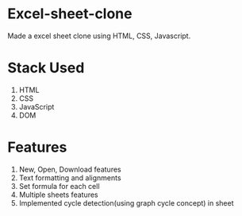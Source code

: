 # Excel-sheet-clone

Made a excel sheet clone using HTML, CSS, Javascript.

# Stack Used

1. HTML
2. CSS
3. JavaScript
4. DOM

# Features

1. New, Open, Download features 
2. Text formatting and alignments
3. Set formula for each cell 
4. Multiple sheets features
5. Implemented cycle detection(using graph cycle concept) in sheet
